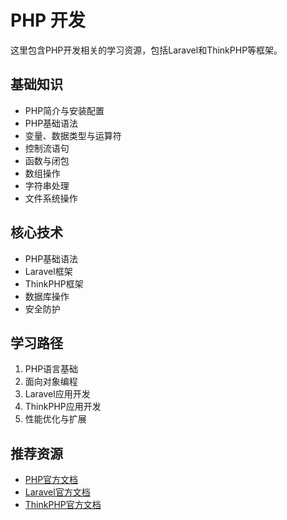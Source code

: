 # PHP 开发

这里包含PHP开发相关的学习资源，包括Laravel和ThinkPHP等框架。

## 基础知识
- PHP简介与安装配置
- PHP基础语法
- 变量、数据类型与运算符
- 控制流语句
- 函数与闭包
- 数组操作
- 字符串处理
- 文件系统操作

## 核心技术
- PHP基础语法
- Laravel框架
- ThinkPHP框架
- 数据库操作
- 安全防护

## 学习路径
1. PHP语言基础
2. 面向对象编程
3. Laravel应用开发
4. ThinkPHP应用开发
5. 性能优化与扩展

## 推荐资源
- [PHP官方文档](https://www.php.net/docs.php)
- [Laravel官方文档](https://laravel.com/docs)
- [ThinkPHP官方文档](https://www.thinkphp.cn/docs/)